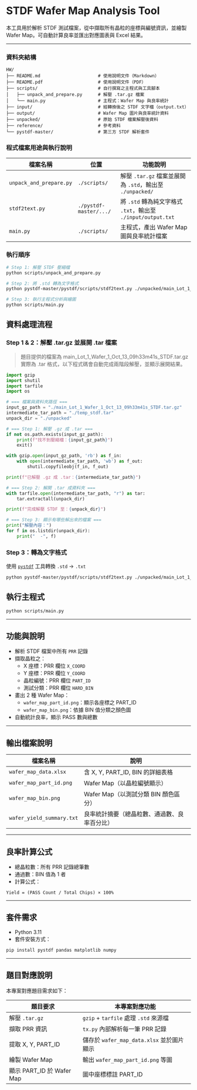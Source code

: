 # STDF Wafer Map Analysis Tool

本工具用於解析 STDF 測試檔案，從中擷取所有晶粒的座標與編號資訊，並繪製 Wafer Map。可自動計算良率並匯出對應圖表與 Excel 結果。

---

### 資料夾結構

```
HW/
├── README.md                      # 使用說明文件（Markdown）
├── README.pdf                     # 使用說明文件（PDF）
├── scripts/                       # 自行撰寫之主程式與工具腳本
│   ├── unpack_and_prepare.py      # 解壓 .tar.gz 檔案
│   └── main.py                    # 主程式：Wafer Map 與良率統計
├── input/                         # 經轉換後之 STDF 文字檔（output.txt）
├── output/                        # Wafer Map 圖片與良率統計資料
├── unpacked/                      # 原始 STDF 檔案解壓後資料
├── reference/                     # 參考資料
└── pystdf-master/                 # 第三方 STDF 解析套件
```


### 程式檔案用途與執行說明

| 檔案名稱                | 位置                        | 功能說明                                                      |
|-------------------------|-----------------------------|---------------------------------------------------------------|
| `unpack_and_prepare.py` | `./scripts/`                | 解壓 `.tar.gz` 檔案並展開為 `.std`，輸出至 `./unpacked/`       |
| `stdf2text.py`          | `./pystdf-master/.../`      | 將 `.std` 轉為純文字格式 `.txt`，輸出至 `./input/output.txt` |
| `main.py`               | `./scripts/`                | 主程式，產出 Wafer Map 圖與良率統計檔案                       |

### 執行順序

```bash
# Step 1: 解壓 STDF 壓縮檔
python scripts/unpack_and_prepare.py

# Step 2: 將 .std 轉為文字格式
python pystdf-master/pystdf/scripts/stdf2text.py ./unpacked/main_Lot_1_Wafer_1_Oct_13_09h33m41s_STDF > ./input/output.txt

# Step 3: 執行主程式分析與繪圖
python scripts/main.py
```

<div style="page-break-after: always;"></div>

## 資料處理流程

### Step 1 & 2：解壓 .tar.gz 並展開 .tar 檔案

> 題目提供的檔案為 main_Lot_1_Wafer_1_Oct_13_09h33m41s_STDF.tar.gz
實際為 .tar 格式，以下程式碼會自動完成兩階段解壓，並顯示展開結果。

```python
import gzip
import shutil
import tarfile
import os

# === 檔案與資料夾路徑 ===
input_gz_path = "./main_Lot_1_Wafer_1_Oct_13_09h33m41s_STDF.tar.gz"
intermediate_tar_path = "./temp_stdf.tar"
unpack_dir = "./unpacked"

# === Step 1: 解壓 .gz 成 .tar ===
if not os.path.exists(input_gz_path):
    print(f"找不到壓縮檔：{input_gz_path}")
    exit()

with gzip.open(input_gz_path, 'rb') as f_in:
    with open(intermediate_tar_path, 'wb') as f_out:
        shutil.copyfileobj(f_in, f_out)

print(f"已解壓 .gz 成 .tar：{intermediate_tar_path}")

# === Step 2: 解開 .tar 成資料夾 ===
with tarfile.open(intermediate_tar_path, "r") as tar:
    tar.extractall(unpack_dir)

print(f"完成解壓 STDF 至：{unpack_dir}")

# === Step 3: 顯示有哪些解出來的檔案 ===
print("解壓內容：")
for f in os.listdir(unpack_dir):
    print("  -", f)

```

### Step 3：轉為文字格式

使用 [`pystdf`](https://github.com/stephentu/pystdf) 工具轉換 `.std` → `.txt`

```bash
python pystdf-master/pystdf/scripts/stdf2text.py ./unpacked/main_Lot_1_Wafer_1_Oct_13_09h33m41s_STDF > ./input/output.txt
```

<div style="page-break-after: always;"></div>

## 執行主程式

```bash
python scripts/main.py
```

---

## 功能與說明

- 解析 STDF 檔案中所有 `PRR` 記錄
- 擷取晶粒之：
  - X 座標：PRR 欄位 `X_COORD`
  - Y 座標：PRR 欄位 `Y_COORD`
  - 晶粒編號：PRR 欄位 `PART_ID`
  - 測試分類：PRR 欄位 `HARD_BIN`
- 畫出 2 種 Wafer Map：
  - `wafer_map_part_id.png`：顯示各座標之 PART_ID
  - `wafer_map_bin.png`：依據 BIN 值分類之顏色圖
- 自動統計良率，顯示 PASS 數與總數

---

## 輸出檔案說明

| 檔案名稱                   | 說明                                                  |
|----------------------------|-------------------------------------------------------|
| `wafer_map_data.xlsx`      | 含 X, Y, PART_ID, BIN 的詳細表格                      |
| `wafer_map_part_id.png`    | Wafer Map（以晶粒編號顯示）                          |
| `wafer_map_bin.png`        | Wafer Map（以測試分類 BIN 顏色區分）                |
| `wafer_yield_summary.txt`  | 良率統計摘要（總晶粒數、通過數、良率百分比）        |

---

## 良率計算公式

- 總晶粒數：所有 PRR 記錄總筆數
- 通過數：BIN 值為 1 者
- 計算公式：

```text
Yield = (PASS Count / Total Chips) × 100%
```
---
<div style="page-break-after: always;"></div>

## 套件需求

- Python 3.11
- 套件安裝方式：

```bash
pip install pystdf pandas matplotlib numpy
```

---

## 題目對應說明

本專案對應題目需求如下：

| 題目要求                  | 本專案對應功能                             |
|---------------------------|---------------------------------------------|
| 解壓 `.tar.gz`            | `gzip` + `tarfile` 處理 `.std` 來源檔       |
| 擷取 PRR 資訊             | `tx.py` 內部解析每一筆 PRR 記錄            |
| 提取 X, Y, PART_ID        | 儲存於 `wafer_map_data.xlsx` 並於圖片顯示  |
| 繪製 Wafer Map            | 輸出 `wafer_map_part_id.png` 等圖          |
| 顯示 PART_ID 於 Wafer Map | 圖中座標標註 PART_ID                        |

